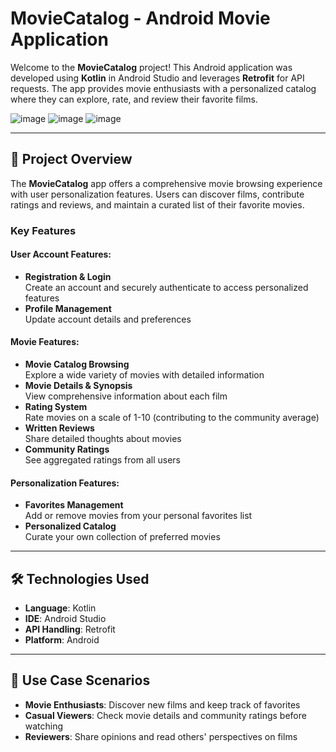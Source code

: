 # MovieCatalog - Android Movie Application

Welcome to the **MovieCatalog** project! This Android application was developed using **Kotlin** in Android Studio and leverages **Retrofit** for API requests. The app provides movie enthusiasts with a personalized catalog where they can explore, rate, and review their favorite films.

![image](https://github.com/user-attachments/assets/29c738ae-88be-40fc-9a80-27a58eb7b493)
![image](https://github.com/user-attachments/assets/cc347ec7-fb38-4912-a18f-ccf081c17a8d)
![image](https://github.com/user-attachments/assets/8bd6a4fa-0c05-4e51-a2be-9ca0440566cd)

---

## 📜 Project Overview

The **MovieCatalog** app offers a comprehensive movie browsing experience with user personalization features. Users can discover films, contribute ratings and reviews, and maintain a curated list of their favorite movies.

### Key Features

#### User Account Features:
- **Registration & Login**  
  Create an account and securely authenticate to access personalized features
- **Profile Management**  
  Update account details and preferences

#### Movie Features:
- **Movie Catalog Browsing**  
  Explore a wide variety of movies with detailed information
- **Movie Details & Synopsis**  
  View comprehensive information about each film
- **Rating System**  
  Rate movies on a scale of 1-10 (contributing to the community average)
- **Written Reviews**  
  Share detailed thoughts about movies
- **Community Ratings**  
  See aggregated ratings from all users

#### Personalization Features:
- **Favorites Management**  
  Add or remove movies from your personal favorites list
- **Personalized Catalog**  
  Curate your own collection of preferred movies

---

## 🛠️ Technologies Used

- **Language**: Kotlin  
- **IDE**: Android Studio  
- **API Handling**: Retrofit    
- **Platform**: Android  

---

## 🎯 Use Case Scenarios

- **Movie Enthusiasts**: Discover new films and keep track of favorites  
- **Casual Viewers**: Check movie details and community ratings before watching  
- **Reviewers**: Share opinions and read others' perspectives on films  
